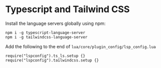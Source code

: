 # Typescript and Tailwind CSS

Install the language servers globally using npm:

```
npm i -g typescript-language-server
npm i -g tailwindcss-language-server
```

Add the following to the end of `lua/core/plugin_config/lsp_config.lua`

```
require("lspconfig").ts_ls.setup {}
require("lspconfig").tailwindcss.setup {}
```

